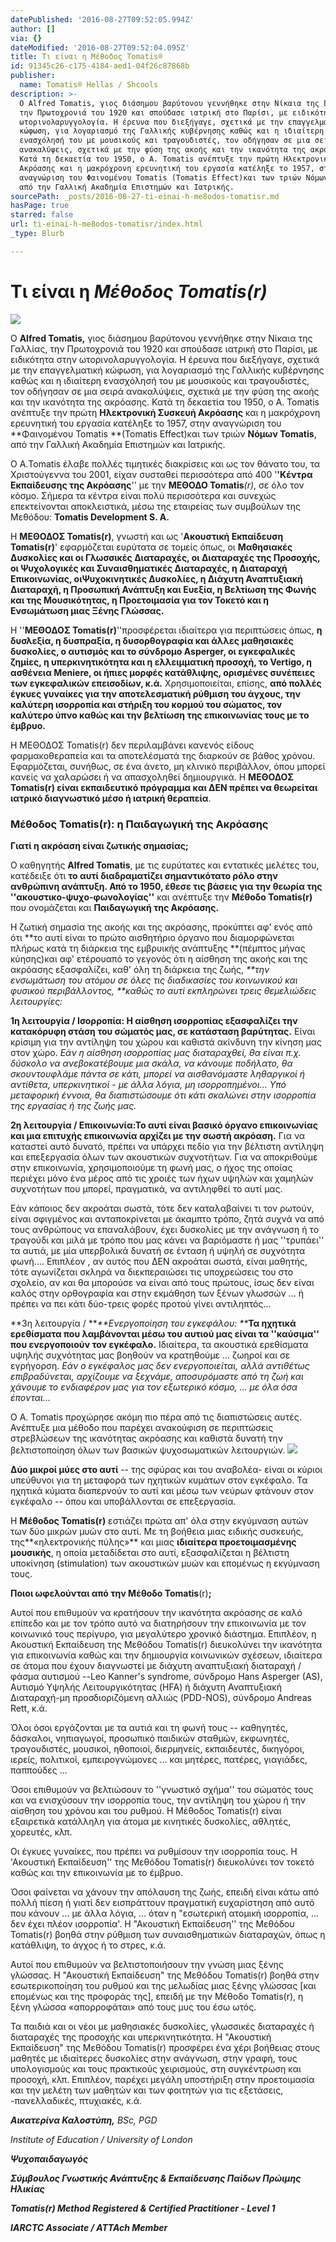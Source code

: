 ```yaml
---
datePublished: '2016-08-27T09:52:05.994Z'
author: []
via: {}
dateModified: '2016-08-27T09:52:04.095Z'
title: Τι είναι η Μέθοδος Tomatis®
id: 91345c26-c175-4184-aed1-04f26c87868b
publisher:
  name: Tomatis® Hellas / Shcools
description: >-
  Ο Alfred Tomatis, γιος διάσημου βαρύτονου γεννήθηκε στην Νίκαια της Γαλλίας,
  την Πρωτοχρονιά του 1920 και σπούδασε ιατρική στο Παρίσι, με ειδικότητα στην
  ωτορινολαρυγγολογία. Η έρευνα που διεξήγαγε, σχετικά με την επαγγελματική
  κώφωση, για λογαριασμό της Γαλλικής κυβέρνησης καθώς και η ιδιαίτερη
  ενασχόλησή του με μουσικούς και τραγουδιστές, τον οδήγησαν σε μια σειρά
  ανακαλύψεις, σχετικά με την φύση της ακοής και την ικανότητα της ακρόασης.
  Κατά τη δεκαετία του 1950, ο A. Tomatis ανέπτυξε την πρώτη Ηλεκτρονική Συσκευή
  Ακρόασης και η μακρόχρονη ερευνητική του εργασία κατέληξε το 1957, στην
  αναγνώριση του Φαινομένου Tomatis (Tomatis Effect)και των τριών Νόμων Tomatis,
  από την Γαλλική Ακαδημία Επιστημών και Ιατρικής.
sourcePath: _posts/2016-08-27-ti-einai-h-me8odos-tomatisr.md
hasPage: true
starred: false
url: ti-einai-h-me8odos-tomatisr/index.html
_type: Blurb

---
```

# Τι είναι η _Μέθοδος Tomatis(r)_
![](https://the-grid-user-content.s3-us-west-2.amazonaws.com/a5251cde-f5a2-4947-aef6-e6f6144320eb.jpg)

Ο **Alfred Tomatis,** γιος διάσημου βαρύτονου γεννήθηκε στην Νίκαια της Γαλλίας, την Πρωτοχρονιά του 1920 και σπούδασε ιατρική στο Παρίσι, με ειδικότητα στην ωτορινολαρυγγολογία. Η έρευνα που διεξήγαγε, σχετικά με την επαγγελματική κώφωση, για λογαριασμό της Γαλλικής κυβέρνησης καθώς και η ιδιαίτερη ενασχόλησή του με μουσικούς και τραγουδιστές, τον οδήγησαν σε μια σειρά ανακαλύψεις, σχετικά με την φύση της ακοής και την ικανότητα της ακρόασης. Κατά τη δεκαετία του 1950, ο A. Tomatis ανέπτυξε την πρώτη **Ηλεκτρονική Συσκευή Ακρόασης** και η μακρόχρονη ερευνητική του εργασία κατέληξε το 1957, στην αναγνώριση του **Φαινομένου Tomatis **(Tomatis Effect)και των τριών **Νόμων Tomatis**, από την Γαλλική Ακαδημία Επιστημών και Ιατρικής.

Ο Α.Tomatis έλαβε πολλές τιμητικές διακρίσεις και ως τον θάνατο του, τα Χριστούγεννα του 2001, είχαν συσταθεί περισσότερα από 400 '**'Κέντρα Εκπαίδευσης της Ακρόασης**'' με την **ΜΕΘΟΔΟ Tomatis**_(r)_, σε όλο τον κόσμο. Σήμερα τα κέντρα είναι πολύ περισσότερα και συνεχώς επεκτείνονται αποκλειστικά, μέσω της εταιρείας των συμβούλων της Μεθόδου: **Tomatis Development S. A.**

Η **ΜΕΘΟΔΟΣ Tomatis(r)**, γνωστή και ως '**Ακουστική Εκπαίδευση Tomatis(r)**' εφαρμόζεται ευρύτατα σε τομείς όπως, οι **Μαθησιακές Δυσκολίες και οι Γλωσσικές Διαταραχές, οι Διαταραχές της Προσοχής, οι Ψυχολογικές και Συναισθηματικές Διαταραχές, η Διαταραχή Επικοινωνίας, οιΨυχοκινητικές Δυσκολίες, η Διάχυτη Αναπτυξιακή Διαταραχή, η Προσωπική Ανάπτυξη και Ευεξία, η Βελτίωση της Φωνής και της Μουσικότητας, η Προετοιμασία για τον Τοκετό και η Ενσωμάτωση μιας Ξένης Γλώσσας.**

Η ''**ΜΕΘΟΔΟΣ Tomatis(r)**''προσφέρεται ιδιαίτερα για περιπτώσεις όπως, **η δυσλεξία, η δυσπραξία, η δυσορθογραφία και άλλες μαθησιακές δυσκολίες, ο αυτισμός και το σύνδρομο Asperger, οι εγκεφαλικές ζημίες, η υπερκινητικότητα και η ελλειμματική προσοχή, το Vertigo, η ασθένεια Meniere, οι ήπιες μορφές κατάθλιψης, ορισμένες συνέπειες των εγκεφαλικών επεισοδίων, κ.ά.** Χρησιμοποιείται, επίσης, **από πολλές έγκυες γυναίκες για την αποτελεσματική ρύθμιση του άγχους, την καλύτερη ισορροπία και στήριξη του κορμού του σώματος, τον καλύτερο ύπνο καθώς και την βελτίωση της επικοινωνίας τους με το έμβρυο.**

Η ΜΕΘΟΔΟΣ Tomatis(r) δεν περιλαμβάνει κανενός είδους φαρμακοθεραπεία και τα αποτελέσματά της διαρκούν σε βάθος χρόνου. Εφαρμόζεται, συνήθως, σε ένα άνετο, μη κλινικό περιβάλλον, όπου μπορεί κανείς να χαλαρώσει ή να απασχοληθεί δημιουργικά. Η **ΜΕΘΟΔΟΣ Tomatis(r) είναι εκπαιδευτικό πρόγραμμα και ΔΕΝ πρέπει να θεωρείται ιατρικό διαγνωστικό μέσο ή ιατρική θεραπεία**.

### **Μέθοδος Tomatis(r): η Παιδαγωγική της Ακρόασης**

**Γιατί η ακρόαση είναι ζωτικής σημασίας;**

Ο καθηγητής **Alfred Tomatis**, με τις ευρύτατες και εντατικές μελέτες του, κατέδειξε ότι **το αυτί **διαδραματίζει σημαντικότατο ρόλο στην ανθρώπινη ανάπτυξη. Από το 1950, έθεσε τις βάσεις για την θεωρία της '**'ακουστικο-ψυχο-φωνολογίας''** και ανέπτυξε την **Μέθοδο Tomatis(r)** που ονομάζεται και **Παιδαγωγική της Ακρόασης.**

Η ζωτική σημασία της ακοής και της ακρόασης, προκύπτει αφ' ενός από ότι **το αυτί είναι το πρώτο αισθητήριο όργανο που διαμορφώνεται πλήρως κατά τη διάρκεια της εμβρυικής ανάπτυξης **(πέμπτος μήνας κύησης)και αφ' ετέρουαπό το γεγονός ότι η αίσθηση της ακοής και της ακρόασης εξασφαλίζει, καθ' όλη τη διάρκεια της ζωής, _**την ενσωμάτωση του ατόμου σε όλες τις διαδικασίες του κοινωνικού και φυσικού περιβάλλοντος, **καθώς το αυτί εκπληρώνει τρεις θεμελιώδεις λειτουργίες:_

**1η λειτουργία / Ισορροπία: Η αίσθηση ισορροπίας εξασφαλίζει την κατακόρυφη στάση του σώματός μας, σε κατάσταση βαρύτητας.** Είναι κρίσιμη για την αντίληψη του χώρου και καθιστά ακίνδυνη την κίνηση μας στον χώρο. _Εάν η αίσθηση ισορροπίας μας διαταραχθεί, θα είναι π.χ. δύσκολο να ανεβοκατέβουμε μια σκάλα, να κάνουμε ποδήλατο, θα σκουντουφλάμε πάντα σε κάτι, μπορεί να αισθανόμαστε ληθαργικοί ή αντίθετα, υπερκινητικοί - με άλλα λόγια, μη ισορροπημένοι... Υπό μεταφορική έννοια, θα διαπιστώσουμε ότι κάτι σκαλώνει στην ισορροπία της εργασίας ή της ζωής μας._

**2η λειτουργία / Επικοινωνία:Το αυτί είναι βασικό όργανο επικοινωνίας και μια επιτυχής επικοινωνία αρχίζει με την σωστή ακρόαση.** Για να καταστεί αυτό δυνατό, πρέπει να υπάρχει πεδίο για την βέλτιστη αντίληψη και επεξεργασία όλων των ακουστικών συχνοτήτων. Για να αποκριθούμε στην επικοινωνία, χρησιμοποιούμε τη φωνή μας, ο ήχος της οποίας περιέχει μόνο ένα μέρος από τις χροιές των ήχων υψηλών και χαμηλών συχνοτήτων που μπορεί, πραγματικά, να αντιληφθεί το αυτί μας.

Εάν κάποιος δεν ακροάται σωστά, τότε δεν καταλαβαίνει τι τον ρωτούν, είναι σφιγμένος και ανταποκρίνεται με άκαμπτο τρόπο, ζητά συχνά να από τους ανθρώπους να επαναλάβουν, έχει δυσκολίες με την ανάγνωση ή το τραγούδι και μιλά με τρόπο που μας κάνει να βαριόμαστε ή μας ''τρυπάει'' τα αυτιά, με μία υπερβολικά δυνατή σε ένταση ή υψηλή σε συχνότητα φωνή.... Επιπλέον , αν αυτός που ΔΕΝ ακροάται σωστά, είναι μαθητής, τότε αγωνίζεται σκληρά να διεκπεραιώσει τις υποχρεώσεις του στο σχολείο, αν και θα μπορούσε να είναι από τους πρώτους, ίσως δεν είναι καλός στην ορθογραφία και στην εκμάθηση των ξένων γλωσσών ... ή πρέπει να πει κάτι δύο-τρεις φορές προτού γίνει αντιληπτός...

**3η λειτουργία / **_**Ενεργοποίηση του εγκεφάλου: **_**Τα ηχητικά ερεθίσματα που λαμβάνονται μέσω του αυτιού μας είναι τα ''καύσιμα'' που ενεργοποιούν τον εγκέφαλο.** Ιδιαίτερα, τα ακουστικά ερεθίσματα υψηλής συχνότητας μας βοηθούν να κρατηθούμε ... ζωηροί και σε εγρήγορση. _Εάν ο εγκέφαλος μας δεν ενεργοποιείται, αλλά αντιθέτως επιβραδύνεται, αρχίζουμε να ξεχνάμε, αποσυρόμαστε από τη ζωή και χάνουμε το ενδιαφέρον μας για τον εξωτερικό κόσμο, ... με όλα όσα έπονται..._

Ο Α. Tomatis προχώρησε ακόμη πιο πέρα από τις διαπιστώσεις αυτές. Ανέπτυξε μια μέθοδο που παρέχει ανακούφιση σε περιπτώσεις στρεβλώσεων της ικανότητας ακρόασης και καθιστά δυνατή την βελτιστοποίηση όλων των βασικών ψυχοσωματικών λειτουργιών.
![](https://the-grid-user-content.s3-us-west-2.amazonaws.com/72dba0f4-58e9-4912-9e5d-910896d59661.jpg)

**Δύο μικροί μύες στο αυτί** -- της σφύρας και του αναβολέα- είναι οι κύριοι υπεύθυνοι για τη μεταφορά των ηχητικών κυμάτων στον εγκέφαλο. Τα ηχητικά κύματα διαπερνούν το αυτί και μέσω των νεύρων φτάνουν στον εγκέφαλο -- όπου και υποβάλλονται σε επεξεργασία.

Η **Μέθοδος Tomatis(r)** εστιάζει πρώτα απ' όλα στην εκγύμναση αυτών των δύο μικρών μυών στο αυτί. Με τη βοήθεια μιας ειδικής συσκευής, της**«ηλεκτρονικής πύλης»** και μιας **ιδιαίτερα προετοιμασμένης μουσικής**, η οποία μεταδίδεται στο αυτί, εξασφαλίζεται η βέλτιστη υποκίνηση (stimulation) των ακουστικών μυών και επομένως η εκγύμναση τους.

**Ποιοι ωφελούνται από την Μέθοδο Tomatis**(r)**;**

Αυτοί που επιθυμούν να κρατήσουν την ικανότητα ακρόασης σε καλό επίπεδο και με τον τρόπο αυτό να διατηρήσουν την επικοινωνία με τον κοινωνικό τους περίγυρο, για μεγαλύτερο χρονικό διάστημα. Επιπλέον, η Ακουστική Εκπαίδευση της Μεθόδου Tomatis(r) διευκολύνει την ικανότητα για επικοινωνία καθώς και την δημιουργία κοινωνικών σχέσεων, ιδιαίτερα σε άτομα που έχουν διαγνωστεί με διάχυτη αναπτυξιακή διαταραχή / φάσμα αυτισμού --Leo Kanner's syndrome, σύνδρομο Hans Asperger (AS), Αυτισμό Υψηλής Λειτουργικότητας (HFA) ή διάχυτη Αναπτυξιακή Διαταραχή-μη προσδιοριζόμενη αλλιώς (PDD-NOS), σύνδρομο Andreas Rett, κ.ά.

Όλοι όσοι εργάζονται με τα αυτιά και τη φωνή τους -- καθηγητές, δάσκαλοι, νηπιαγωγοί, προσωπικό παιδικών σταθμών, εκφωνητές, τραγουδιστές, μουσικοί, ηθοποιοί, διερμηνείς, εκπαιδευτές, δικηγόροι, ιερείς, πολιτικοί, εμπειρογνώμονες ... και μητέρες, πατέρες, γιαγιάδες, παππούδες ...

Όσοι επιθυμούν να βελτιώσουν το ''γνωστικό σχήμα'' του σώματός τους και να ενισχύσουν την ισορροπία τους, την αντίληψη του χώρου ή την αίσθηση του χρόνου και του ρυθμού. Η Μέθοδος Tomatis(r) είναι εξαιρετικά κατάλληλη για άτομα με κινητικές δυσκολίες, αθλητές, χορευτές, κλπ.

Οι έγκυες γυναίκες, που πρέπει να ρυθμίσουν την ισορροπία τους. Η 'Ακουστική Εκπαίδευση'' της Μεθόδου Tomatis(r) διευκολύνει τον τοκετό καθώς και την επικοινωνία με το έμβρυο.

Όσοι φαίνεται να χάνουν την απόλαυση της ζωής, επειδή είναι κάτω από πολλή πίεση ή γιατί δεν εισπράττουν πραγματική ευχαρίστηση από αυτό που κάνουν ... με άλλα λόγια, ... όταν η "εσωτερική ατομική ισορροπία, ... δεν έχει πλέον ισορροπία'. Η "Ακουστική Εκπαίδευση'' της Μεθόδου Tomatis(r) βοηθά στην ρύθμιση των συναισθηματικών διαταραχών, όπως η κατάθλιψη, το άγχος ή το στρες, κ.ά.

Αυτοί που επιθυμούν να βελτιστοποιήσουν την γνώση μιας ξένης γλώσσας. Η "Ακουστική Εκπαίδευση" της Μεθόδου Tomatis(r) βοηθά στην εσωτερικοποίηση του ρυθμού και της μελωδίας μιας ξένης γλώσσας \[και επομένως και της προφοράς της\], επειδή με την Μέθοδο Tomatis(r), η ξένη γλώσσα «απορροφάται» από τους μυς του έσω ωτός.

Τα παιδιά και οι νέοι με μαθησιακές δυσκολίες, γλωσσικές διαταραχές ή διαταραχές της προσοχής και υπερκινητικότητα. Η "Ακουστική Εκπαίδευση" της Μεθόδου Tomatis(r) προσφέρει ένα χέρι βοήθειας στους μαθητές με ιδιαίτερες δυσκολίες στην ανάγνωση, στην γραφή, τους υπολογισμούς και τους πρακτικούς χειρισμούς, στη συγκέντρωση και προσοχή, κλπ. Επιπλέον, παρέχει μεγάλη υποστήριξη στην προετοιμασία και την μελέτη των μαθητών και των φοιτητών για τις εξετάσεις, -πανελλαδικές, πτυχιακές, κ.ά.

_**Αικατερίνα Καλοστύπη,** BSc, PGD_

_Institute of Education / University of London_

_**Ψυχοπαιδαγωγός**_

_**Σύμβουλος Γνωστικής Ανάπτυξης & Εκπαίδευσης Παίδων Πρώιμης Ηλικίας**_

_**Tomatis(r) Method Registered & Certified Practitioner - Level 1**_

_**IARCTC Associate / ATTAch Member**_